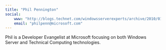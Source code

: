 ```yaml
---
title: "Phil Pennington"
social: 
    www: "http://blogs.technet.com/windowsserverexperts/archive/2010/01/08/about-phil-pennington.aspx"
    email: "philpenn@microsoft.com"
---
```

Phil is a Developer Evangelist at Microsoft focusing on both Windows Server and 
Technical Computing technologies.
